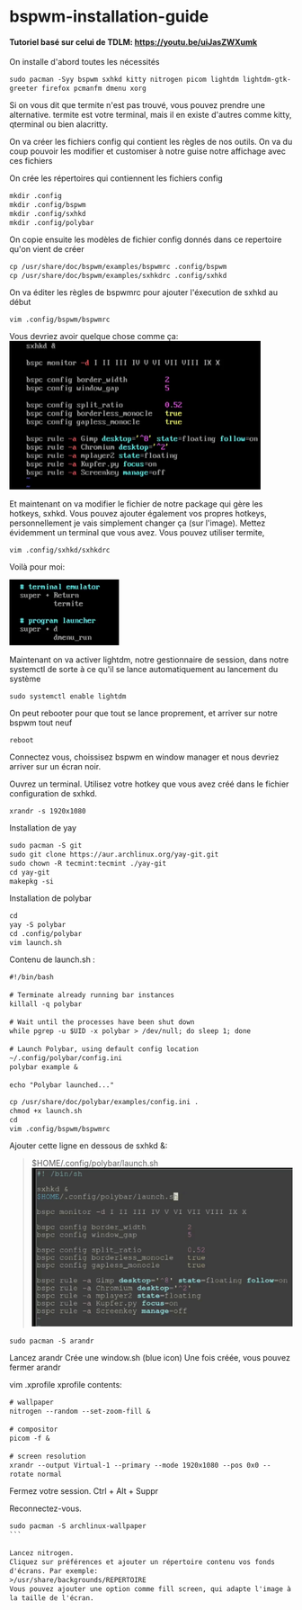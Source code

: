 # bspwm-installation-guide
#### Tutoriel basé sur celui de TDLM: https://youtu.be/uiJasZWXumk


On installe d'abord toutes les nécessités
```shell 
sudo pacman -Syy bspwm sxhkd kitty nitrogen picom lightdm lightdm-gtk-greeter firefox pcmanfm dmenu xorg
```
Si on vous dit que termite n'est pas trouvé, vous pouvez prendre une alternative.
termite est votre terminal, mais il en existe d'autres comme kitty, qterminal ou bien alacritty.

On va créer les fichiers config qui contient les règles de nos outils. On va du coup pouvoir les modifier et customiser à notre guise notre affichage avec ces fichiers

On crée les répertoires qui contiennent les fichiers config
```shell
mkdir .config
mkdir .config/bspwm
mkdir .config/sxhkd
mkdir .config/polybar
```

On copie ensuite les modèles de fichier config donnés dans ce repertoire qu'on vient de créer
```shell
cp /usr/share/doc/bspwm/examples/bspwmrc .config/bspwm
cp /usr/share/doc/bspwm/examples/sxhkdrc .config/sxhkd
```

On va éditer les règles de bspwmrc pour ajouter l'éxecution de sxhkd au début

```shell
vim .config/bspwm/bspwmrc
```

Vous devriez avoir quelque chose comme ça:
![alt text](bspwmrc_config_1.png)

Et maintenant on va modifier le fichier de notre package qui gère les hotkeys, sxhkd.
Vous pouvez ajouter également vos propres hotkeys, personnellement je vais simplement changer ça (sur l'image).
Mettez évidemment un terminal que vous avez. Vous pouvez utiliser termite, 
```shell
vim .config/sxhkd/sxhkdrc
```

Voilà pour moi:

![alt text](sxhkdrc_config_1.png)

Maintenant on va activer lightdm, notre gestionnaire de session, dans notre systemctl de sorte à ce qu'il se lance automatiquement au lancement du système
```shell
sudo systemctl enable lightdm
```

On peut rebooter pour que tout se lance proprement, et arriver sur notre bspwm tout neuf
```shell
reboot
```
Connectez vous, choissisez bspwm en window manager et nous devriez arriver sur un écran noir.

Ouvrez un terminal.
Utilisez votre hotkey que vous avez créé dans le fichier configuration de sxhkd.
```shell
xrandr -s 1920x1080
```

Installation de yay
```shell
sudo pacman -S git
sudo git clone https://aur.archlinux.org/yay-git.git
sudo chown -R tecmint:tecmint ./yay-git
cd yay-git
makepkg -si
```

Installation de polybar
```shell
cd
yay -S polybar
cd .config/polybar
vim launch.sh
```

Contenu de launch.sh :
```shell
#!/bin/bash

# Terminate already running bar instances
killall -q polybar

# Wait until the processes have been shut down
while pgrep -u $UID -x polybar > /dev/null; do sleep 1; done

# Launch Polybar, using default config location ~/.config/polybar/config.ini
polybar example &

echo "Polybar launched..."
```

```shell
cp /usr/share/doc/polybar/examples/config.ini .
chmod +x launch.sh
cd
vim .config/bspwm/bspwmrc
```

Ajouter cette ligne en dessous de sxhkd &:
> $HOME/.config/polybar/launch.sh
![alt text](bspwmrc_config_2.png)

```shell
sudo pacman -S arandr
```

Lancez arandr
Crée une window.sh (blue icon)
Une fois créée, vous pouvez fermer arandr

vim .xprofile
xprofile contents:
```shell
# wallpaper
nitrogen --random --set-zoom-fill &

# compositor
picom -f &

# screen resolution
xrandr --output Virtual-1 --primary --mode 1920x1080 --pos 0x0 --rotate normal
```

Fermez votre session.
Ctrl + Alt + Suppr

Reconnectez-vous.
````
sudo pacman -S archlinux-wallpaper
```

Lancez nitrogen.
Cliquez sur préférences et ajouter un répertoire contenu vos fonds d'écrans. Par exemple:
>/usr/share/backgrounds/REPERTOIRE
Vous pouvez ajouter une option comme fill screen, qui adapte l'image à la taille de l'écran.